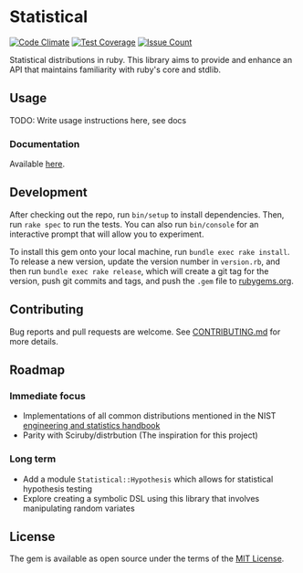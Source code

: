 # Statistical
[![Code Climate](https://codeclimate.com/github/vaibhav-y/statistical/badges/gpa.svg)](https://codeclimate.com/github/vaibhav-y/statistical)
[![Test Coverage](https://codeclimate.com/github/vaibhav-y/statistical/badges/coverage.svg)](https://codeclimate.com/github/vaibhav-y/statistical/coverage)
[![Issue Count](https://codeclimate.com/github/vaibhav-y/statistical/badges/issue_count.svg)](https://codeclimate.com/github/vaibhav-y/statistical)

Statistical distributions in ruby. This library aims to provide and enhance an API that maintains familiarity with ruby's core and stdlib.

## Usage

TODO: Write usage instructions here, see docs

### Documentation
Available [here](http://www.rubydoc.info/github/vaibhav-y/statistical/master).

## Development

After checking out the repo, run `bin/setup` to install dependencies. Then, run `rake spec` to run the tests. You can also run `bin/console` for an interactive prompt that will allow you to experiment.

To install this gem onto your local machine, run `bundle exec rake install`. To release a new version, update the version number in `version.rb`, and then run `bundle exec rake release`, which will create a git tag for the version, push git commits and tags, and push the `.gem` file to [rubygems.org](https://rubygems.org).

## Contributing

Bug reports and pull requests are welcome. See [CONTRIBUTING.md](./CONTRIBUTING.md) for more details.


## Roadmap
### Immediate focus
* Implementations of all common distributions mentioned in the NIST [engineering and statistics handbook](http://www.itl.nist.gov/div898/handbook/eda/section3/eda366.htm)
* Parity with Sciruby/distrbution (The inspiration for this project)

### Long term
* Add a module `Statistical::Hypothesis` which allows for statistical hypothesis testing
* Explore creating a symbolic DSL using this library that involves manipulating random variates

## License

The gem is available as open source under the terms of the [MIT License](http://opensource.org/licenses/MIT).